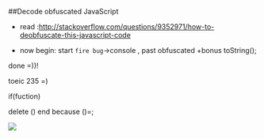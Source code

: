 ##Decode obfuscated JavaScript

- read :http://stackoverflow.com/questions/9352971/how-to-deobfuscate-this-javascript-code

- now begin: start `fire bug`->console , past obfuscated +bonus toString();

done =))!

toeic 235 =)

if(fuction)

delete () end because ()=; 

<img src="http://image.prntscr.com/image/6bd05895867a47c398ca47fe3f54cdd3.png">
